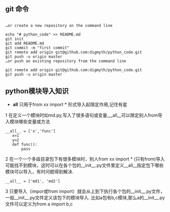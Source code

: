 
## git 命令

```

…or create a new repository on the command line

echo "# python_code" >> README.md
git init
git add README.md
git commit -m "first commit"
git remote add origin git@github.com:digmyth/python_code.git
git push -u origin master
…or push an existing repository from the command line

git remote add origin git@github.com:digmyth/python_code.git
git push -u origin master
```


## python模块导入知识
* __all__ 只用于from xx import * 形式导入起限定作用,记住有星

1 在定义一个模块时如md.py,写入了很多语句或变量,__all__可以限定别人from导入模块哪些变量或方法
 ```
 __all__ = ['x','func']
    x=1
    y=2
    def func():
        pass
```
2 在一个一个多级目录包下有很多模块时，别人from xx import * (只有from)导入可能找不到模块，这时可以在各个包的__init__.py文件里定义__all__指定包下哪些模块可以导入，有时问题得到解决.
```
__all__ = ['md1', 'md2']
```


3 只要导入（impor或from import）就会从上到下执行各个包的__init__.py文件，一般__init__.py文件定义该包下的模块导入. 
比如a包有b,c模块,那么a的__init__.py文件可以定义为from a import b,c

